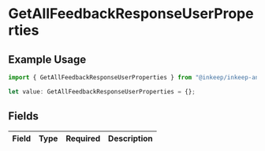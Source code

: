 # GetAllFeedbackResponseUserProperties

## Example Usage

```typescript
import { GetAllFeedbackResponseUserProperties } from "@inkeep/inkeep-analytics/models/components";

let value: GetAllFeedbackResponseUserProperties = {};
```

## Fields

| Field       | Type        | Required    | Description |
| ----------- | ----------- | ----------- | ----------- |